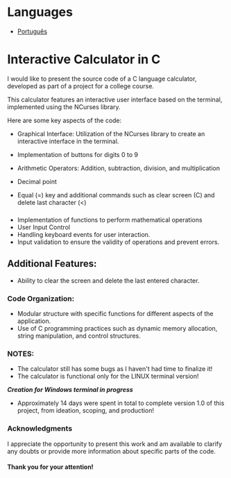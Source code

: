 # Languages
- [Português](https://github.com/gabrielcamarate/Calculadora-Interativa/tree/main/PT-BR-README.md)

# Interactive Calculator in C
I would like to present the source code of a C language calculator, developed as part of a project for a college course.

This calculator features an interactive user interface based on the terminal, implemented using the NCurses library.

Here are some key aspects of the code:

- Graphical Interface: Utilization of the NCurses library to create an interactive interface in the terminal.

- Implementation of buttons for digits 0 to 9
- Arithmetic Operators: Addition, subtraction, division, and multiplication
- Decimal point
- Equal (=) key and additional commands such as clear screen (C) and delete last character (<)
###
- Implementation of functions to perform mathematical operations
- User Input Control
- Handling keyboard events for user interaction.
- Input validation to ensure the validity of operations and prevent errors.

## Additional Features:

- Ability to clear the screen and delete the last entered character.

### Code Organization:

- Modular structure with specific functions for different aspects of the application.
- Use of C programming practices such as dynamic memory allocation, string manipulation, and control structures.

### NOTES:
- The calculator still has some bugs as I haven't had time to finalize it!
- The calculator is functional only for the LINUX terminal version!

***Creation for Windows terminal in progress***

- Approximately 14 days were spent in total to complete version 1.0 of this project, from ideation, scoping, and production!

### Acknowledgments
I appreciate the opportunity to present this work and am available to clarify any doubts or provide more information about specific parts of the code.

#### Thank you for your attention!
